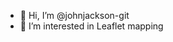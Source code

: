 - 👋 Hi, I’m @johnjackson-git
- 👀 I’m interested in Leaflet mapping


<!---
johnjackson-git/johnjackson-git is a ✨ special ✨ repository because its `README.md` (this file) appears on your GitHub profile.
You can click the Preview link to take a look at your changes.
--->
